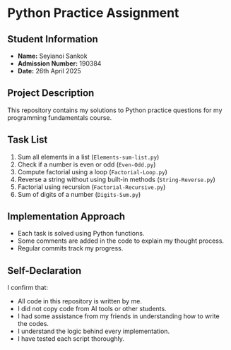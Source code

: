 # Python Practice Assignment

## Student Information
- **Name:** Seyianoi Sankok
- **Admission Number:** 190384
- **Date:** 26th April 2025

## Project Description
This repository contains my solutions to Python practice questions for my programming fundamentals course.

## Task List
1. Sum all elements in a list (`Elements-sum-list.py`)
2. Check if a number is even or odd (`Even-Odd.py`)
3. Compute factorial using a loop (`Factorial-Loop.py`)
4. Reverse a string without using built-in methods (`String-Reverse.py`)
5. Factorial using recursion (`Factorial-Recursive.py`)
6. Sum of digits of a number (`Digits-Sum.py`)

## Implementation Approach
- Each task is solved using Python functions.
- Some comments are added in the code to explain my thought process.
- Regular commits track my progress.
  
## Self-Declaration
I confirm that:
- All code in this repository is written by me.
- I did not copy code from AI tools or other students.
- I had some assistance from my friends in understanding how to write the codes.
- I understand the logic behind every implementation.
- I have tested each script thoroughly.
  
